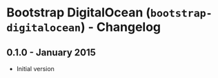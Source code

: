 # Bootstrap DigitalOcean (`bootstrap-digitalocean`) - Changelog

## 0.1.0 - January 2015

* Initial version